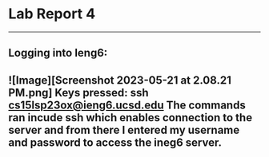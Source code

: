 # Lab Report 4
---
## Logging into Ieng6:
![Image][Screenshot 2023-05-21 at 2.08.21 PM.png]
Keys pressed: ssh cs15lsp23ox@ieng6.ucsd.edu<enter><Password><enter>
  The commands ran incude ssh which enables connection to the server and from there I entered my username and password to access the ineg6 server.
---

